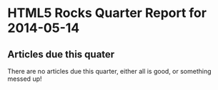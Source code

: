 HTML5 Rocks Quarter Report for 2014-05-14
=========================================

Articles due this quater
------------------------

There are no articles due this quarter, either all is good, or something messed up!

